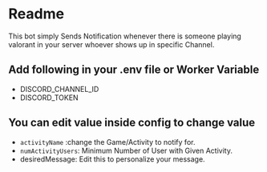 # Readme

This bot simply Sends Notification whenever there is someone playing valorant in your server whoever shows up in specific Channel.

## Add following in your .env file or Worker Variable

- DISCORD_CHANNEL_ID
- DISCORD_TOKEN

## You can edit value inside config to change value

 - `activityName` :change the Game/Activity to notify for.
 - `numActivityUsers`: Minimum Number of User with Given Activity.
 - desiredMessage: Edit this to personalize your message.
